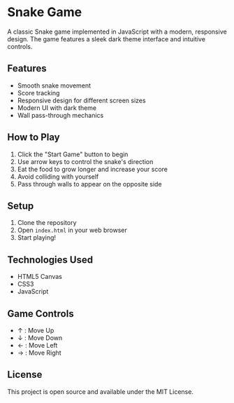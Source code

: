 # Snake Game

A classic Snake game implemented in JavaScript with a modern, responsive design. The game features a sleek dark theme interface and intuitive controls.

## Features

- Smooth snake movement
- Score tracking
- Responsive design for different screen sizes
- Modern UI with dark theme
- Wall pass-through mechanics

## How to Play

1. Click the "Start Game" button to begin
2. Use arrow keys to control the snake's direction
3. Eat the food to grow longer and increase your score
4. Avoid colliding with yourself
5. Pass through walls to appear on the opposite side

## Setup

1. Clone the repository
2. Open `index.html` in your web browser
3. Start playing!

## Technologies Used

- HTML5 Canvas
- CSS3
- JavaScript

## Game Controls

- ↑ : Move Up
- ↓ : Move Down
- ← : Move Left
- → : Move Right

## License

This project is open source and available under the MIT License.